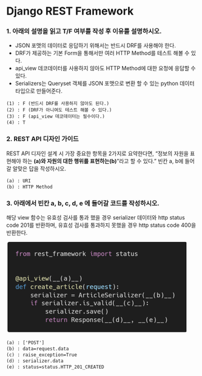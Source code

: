 # Django REST Framework

### 1. 아래의 설명을 읽고 T/F 여부를 작성 후 이유를 설명하시오. 

- JSON 포맷의 데이터로 응답하기 위해서는 반드시 DRF를 사용해야 한다.
- DRF가 제공하는 기본 Form을 통해서만 여러 HTTP Method를 테스트 해볼 수 있다. 
-  api_view 데코데이터를 사용하지 않아도 HTTP Method에 대한 요청에 응답할 수 있다. 
- Serializers는 Queryset 객체를 JSON 포맷으로 변환 할 수 있는 python 데이터 타입으로 만들어준다. 

```
(1) : F (반드시 DRF를 사용하지 않아도 된다.)
(2) : F (DRF가 아니여도 테스트 해볼 수 있다.)
(3) : F (api_view 데코데이터는 필수이다.)
(4) : T
```



### 2. REST API 디자인 가이드 

REST API 디자인 설계 시 가장 중요한 항목을 2가지로 요약한다면, “정보의 자원을 표현해야 하는 __(a)__와 자원의 대한 행위를 표현하는__(b)__”라고 할 수 있다.” 빈칸 a, b에 들어갈 알맞은 답을 작성하시오. 

```
(a) : URI
(b) : HTTP Method
```



### 3. 아래에서 빈칸 a, b, c, d, e 에 들어갈 코드를 작성하시오. 

해당 view 함수는 유효성 검사를 통과 했을 경우 serializer 데이터와 http status code 201를 반환하며, 유효성 검사를 통과하지 못했을 경우 http status code 400을 반환한다.

![image-20211026200339000](homework.assets/image-20211026200339000.png)

```
(a) : ['POST']
(b) : data=request.data
(c) : raise_exception=True
(d) : serializer.data
(e) : status=status.HTTP_201_CREATED
```

